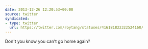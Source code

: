 ```yaml
---
date: 2013-12-26 12:20:53+00:00
source: twitter
syndicated:
- type: twitter
  url: https://twitter.com/roytang/statuses/416181822322524160/
---
```


Don't you know you can't go home again?